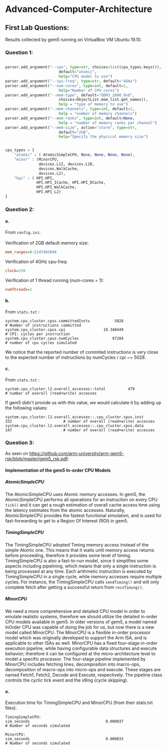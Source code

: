 # Advanced-Computer-Architecture

## First Lab Questions:

Results collected by gem5 running on VirtualBox VM Ubuntu 19.10.
 


### Question 1:
```python

parser.add_argument("--cpu", type=str, choices=list(cpu_types.keys()),
                        default="atomic",
                        help="CPU model to use")
parser.add_argument("--cpu-freq", type=str, default="4GHz")
parser.add_argument("--num-cores", type=int, default=1,
                        help="Number of CPU cores")
parser.add_argument("--mem-type", default="DDR3_1600_8x8",
                        choices=ObjectList.mem_list.get_names(),
                        help = "type of memory to use")
parser.add_argument("--mem-channels", type=int, default=2,
                        help = "number of memory channels")
parser.add_argument("--mem-ranks", type=int, default=None,
                        help = "number of memory ranks per channel")
parser.add_argument("--mem-size", action="store", type=str,
                        default="2GB",
                        help="Specify the physical memory size")


cpu_types = {
    "atomic" : ( AtomicSimpleCPU, None, None, None, None),
    "minor" : (MinorCPU,
               devices.L1I, devices.L1D,
               devices.WalkCache,
               devices.L2),
    "hpi" : ( HPI.HPI,
              HPI.HPI_ICache, HPI.HPI_DCache,
              HPI.HPI_WalkCache,
              HPI.HPI_L2)
}
```



### Question 2:

#### a.
From ```config.ini```:
<br/>
<br/>
Verification of 2GB default memory size:
```ini
mem_ranges=0:2147483648
```
Verification of 4GHz cpu-freq:
```ini
clock=250
```
Verification of 1 thread running (num-cores = 1):
```ini
numThreads=1
```

#### b.
From ```stats.txt``` :
```tsv
system.cpu_cluster.cpus.committedInsts           5028                       # Number of instructions committed
system.cpu_cluster.cpus.cpi                 19.348449                       # CPI: cycles per instruction
system.cpu_cluster.cpus.numCycles               97284                       # number of cpu cycles simulated
```
We notice that the reported number of commited instructions is very close to the expected number of instructions by numCycles / cpi ~= 5028.
#### c.
From ```stats.txt``` :
```tsv
system.cpu_cluster.l2.overall_accesses::total          479                       # number of overall (read+write) accesses
```
If gem5 didn't provide us with this value, we would calculate it by adding up the following values:
```tsv
system.cpu_cluster.l2.overall_accesses::.cpu_cluster.cpus.inst          332                       # number of overall (read+write) accesses
system.cpu_cluster.l2.overall_accesses::.cpu_cluster.cpus.data          147                       # number of overall (read+write) accesses
```



### Question 3:

As seen on https://github.com/arm-university/arm-gem5-rsk/blob/master/gem5_rsk.pdf:


#### Implementation of the gem5 In-order CPU Models


##### AtomicSimpleCPU
The AtomicSimpleCPU uses Atomic memory accesses. In gem5, the AtomicSimpleCPU performs all operations for an instruction on every CPU ```tick()``` and it can get a rough estimation of overall cache access time using the latency estimates from the atomic accesses. Naturally, AtomicSimpleCPU provides the fastest functional simulation, and is used for fast-forwarding to get to a Region Of Interest (ROI) in gem5.

##### TimingSimpleCPU
The TimingSimpleCPU adopted Timing memory access instead of the simple Atomic one. This means that it waits until memory access returns before proceeding, therefore it provides some level of timing. TimingSimpleCPU is also a fast-to-run model, since it simplifies some aspects including pipelining, which means that only a single instruction is being processed at any time. Each arithmetic instruction is executed by TimingSimpleCPU in a single cycle, while memory accesses require multiple cycles. For instance, the TimingSimpleCPU calls ```sendTiming()``` and will only complete fetch after getting a successful return from ```recvTiming()```.

##### MinorCPU
We need a more comprehensive and detailed CPU model in order to emulate realistic systems, therefore we should utilize the detailed in-order CPU models available in gem5. In older versions of gem5, a model named InOrder CPU was capable of doing the job for us, but now there is a new model called MinorCPU.  The MinorCPU is a flexible in-order processor model which was originally developed to support the Arm ISA, and is applicable to other ISAs as well. MinorCPU has a fixed four-stage in-order execution pipeline, while having configurable data structures and execute behavior; therefore it can be configured at the micro-architecture level to model a specific processor.  The four-stage pipeline implemented by MinorCPU includes fetching lines, decomposition into macro-ops, decomposition of macro-ops into micro-ops and execute. These stages are named Fetch1, Fetch2, Decode and Execute, respectively. The pipeline class controls the cyclic tick event and the idling (cycle skipping).

#### a.
Execution time for TimingSimpleCPU and MinorCPU (from their stats.txt files):
```tsv
TimingSimpleCPU:
sim_seconds                                  0.000037                       # Number of seconds simulated
```
```tsv
MinorCPU:
sim_seconds                                  0.000033                       # Number of seconds simulated
```
